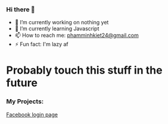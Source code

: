 ### Hi there 👋

- 🔭 I’m currently working on nothing yet
- 🌱 I’m currently learning Javascript
- 📫 How to reach me: phamminhkiet24@gmail.com 
- ⚡ Fun fact: I'm lazy af

# Probably touch this stuff in the future
### My Projects: 
[Facebook login page](https://github.com/AimKey/fe-exercise)
